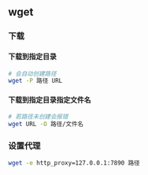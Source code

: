 <!--
 * @Description: 
 * @Version: 1.0
 * @Author: DaLao
 * @Email: dalao_li@163.com
 * @Date: 2022-01-03 00:55:15
 * @LastEditors: DaLao
 * @LastEditTime: 2022-07-01 22:36:23
-->

## wget


### 下载

#### 下载到指定目录


```sh
# 会自动创建路径
wget -P 路径 URL
```


#### 下载到指定目录指定文件名


```sh
# 若路径未创建会报错
wget URL -O 路径/文件名
```



### 设置代理

```sh
wget -e http_proxy=127.0.0.1:7890 路径
```